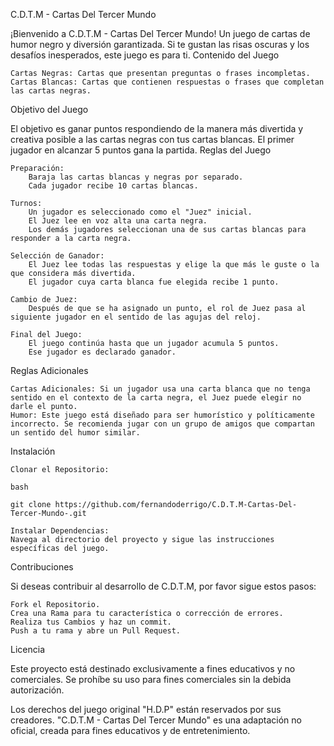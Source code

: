 C.D.T.M - Cartas Del Tercer Mundo

¡Bienvenido a C.D.T.M - Cartas Del Tercer Mundo! Un juego de cartas de humor negro y diversión garantizada. Si te gustan las risas oscuras y los desafíos inesperados, este juego es para ti.
Contenido del Juego

    Cartas Negras: Cartas que presentan preguntas o frases incompletas.
    Cartas Blancas: Cartas que contienen respuestas o frases que completan las cartas negras.

Objetivo del Juego

El objetivo es ganar puntos respondiendo de la manera más divertida y creativa posible a las cartas negras con tus cartas blancas. El primer jugador en alcanzar 5 puntos gana la partida.
Reglas del Juego

    Preparación:
        Baraja las cartas blancas y negras por separado.
        Cada jugador recibe 10 cartas blancas.

    Turnos:
        Un jugador es seleccionado como el "Juez" inicial.
        El Juez lee en voz alta una carta negra.
        Los demás jugadores seleccionan una de sus cartas blancas para responder a la carta negra.

    Selección de Ganador:
        El Juez lee todas las respuestas y elige la que más le guste o la que considera más divertida.
        El jugador cuya carta blanca fue elegida recibe 1 punto.

    Cambio de Juez:
        Después de que se ha asignado un punto, el rol de Juez pasa al siguiente jugador en el sentido de las agujas del reloj.

    Final del Juego:
        El juego continúa hasta que un jugador acumula 5 puntos.
        Ese jugador es declarado ganador.

Reglas Adicionales

    Cartas Adicionales: Si un jugador usa una carta blanca que no tenga sentido en el contexto de la carta negra, el Juez puede elegir no darle el punto.
    Humor: Este juego está diseñado para ser humorístico y políticamente incorrecto. Se recomienda jugar con un grupo de amigos que compartan un sentido del humor similar.

Instalación

    Clonar el Repositorio:

    bash

    git clone https://github.com/fernandoderrigo/C.D.T.M-Cartas-Del-Tercer-Mundo-.git

    Instalar Dependencias:
    Navega al directorio del proyecto y sigue las instrucciones específicas del juego.

Contribuciones

Si deseas contribuir al desarrollo de C.D.T.M, por favor sigue estos pasos:

    Fork el Repositorio.
    Crea una Rama para tu característica o corrección de errores.
    Realiza tus Cambios y haz un commit.
    Push a tu rama y abre un Pull Request.

Licencia

Este proyecto está destinado exclusivamente a fines educativos y no comerciales. Se prohíbe su uso para fines comerciales sin la debida autorización.

Los derechos del juego original "H.D.P" están reservados por sus creadores. "C.D.T.M - Cartas Del Tercer Mundo" es una adaptación no oficial, creada para fines educativos y de entretenimiento.
